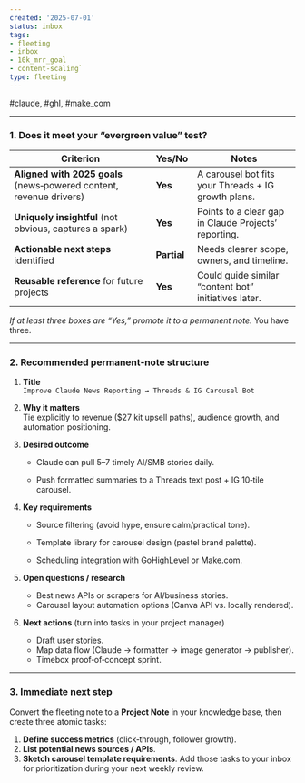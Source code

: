 ```yaml
---
created: '2025-07-01'
status: inbox
tags:
- fleeting
- inbox
- 10k_mrr_goal
- content-scaling`
type: fleeting
---
```



#claude, #ghl, #make_com

---
### 1. Does it meet your “evergreen value” test?

| Criterion                                                           | Yes/No      | Notes                                                |
| ------------------------------------------------------------------- | ----------- | ---------------------------------------------------- |
| **Aligned with 2025 goals** (news‑powered content, revenue drivers) | **Yes**     | A carousel bot fits your Threads + IG growth plans.  |
| **Uniquely insightful** (not obvious, captures a spark)             | **Yes**     | Points to a clear gap in Claude Projects’ reporting. |
| **Actionable next steps** identified                                | **Partial** | Needs clearer scope, owners, and timeline.           |
| **Reusable reference** for future projects                          | **Yes**     | Could guide similar “content bot” initiatives later. |
_If at least three boxes are “Yes,” promote it to a permanent note._ You have three.

---
### 2. Recommended permanent‑note structure

1. **Title**  
    `Improve Claude News Reporting → Threads & IG Carousel Bot`
    
2. **Why it matters**  
    Tie explicitly to revenue ($27 kit upsell paths), audience growth, and automation positioning.
    
3. **Desired outcome**
    
    - Claude can pull 5–7 timely AI/SMB stories daily.
        
    - Push formatted summaries to a Threads text post + IG 10‑tile carousel.
        
4. **Key requirements**
    
    - Source filtering (avoid hype, ensure calm/practical tone).
        
    - Template library for carousel design (pastel brand palette).
        
    - Scheduling integration with GoHighLevel or Make.com.
        
5. **Open questions / research**
    - Best news APIs or scrapers for AI/business stories.        
    - Carousel layout automation options (Canva API vs. locally rendered).
        
6. **Next actions** (turn into tasks in your project manager)
    - Draft user stories.
    - Map data flow (Claude → formatter → image generator → publisher).
    - Timebox proof‑of‑concept sprint.
---

### 3. Immediate next step

Convert the fleeting note to a **Project Note** in your knowledge base, then create three atomic tasks:
1. **Define success metrics** (click‑through, follower growth).
2. **List potential news sources / APIs**.
3. **Sketch carousel template requirements**.
Add those tasks to your inbox for prioritization during your next weekly review.